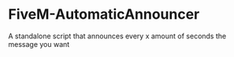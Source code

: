 # FiveM-AutomaticAnnouncer
A standalone script that announces every x amount of seconds the message you want
